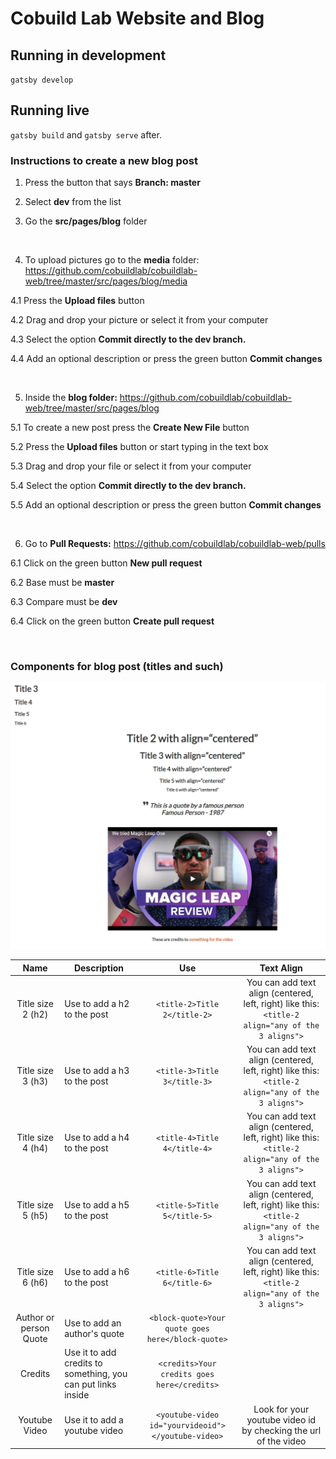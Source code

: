 # Cobuild Lab Website and Blog

## Running in development
`gatsby develop`

## Running live
`gatsby build` and `gatsby serve` after.

### Instructions to create a new blog post

1. Press the button that says **Branch: master** 

2. Select **dev** from the list

3. Go the **src/pages/blog** folder

<br>

4. To upload pictures go to the **media** folder: https://github.com/cobuildlab/cobuildlab-web/tree/master/src/pages/blog/media

4.1 Press the **Upload files** button

4.2 Drag and drop your picture or select it from your computer

4.3 Select the option **Commit directly to the dev branch.**

4.4 Add an optional description or press the green button **Commit changes**

<br>

5. Inside the **blog folder:** https://github.com/cobuildlab/cobuildlab-web/tree/master/src/pages/blog

5.1 To create a new post press the **Create New File** button

5.2 Press the **Upload files** button or start typing in the text box

5.3 Drag and drop your file or select it from your computer

5.4 Select the option **Commit directly to the dev branch.**

5.5 Add an optional description or press the green button **Commit changes**

<br>

6. Go to **Pull Requests:** https://github.com/cobuildlab/cobuildlab-web/pulls

6.1 Click on the green button **New pull request**

6.2 Base must be **master**

6.3 Compare must be **dev**

6.4 Click on the green button **Create pull request**

<br>

### Components for blog post (titles and such)

![Example components in use](./src/pages/blog/media/example1.jpg)


|          Name          | Description                                                  |                       Use                       |                                             Text Align                                            |
|:----------------------:|--------------------------------------------------------------|:-----------------------------------------------:|:-------------------------------------------------------------------------------------------------:|
|    Title size 2 (h2)   |                  Use to add a h2 to the post                 |            `<title-2>Title 2</title-2>`           | You can add text align (centered, left, right) like this:  `<title-2 align="any of the 3 aligns">`  |
|    Title size 3 (h3)   |                  Use to add a h3 to the post                 |            `<title-3>Title 3</title-3>`           | You can add text align (centered, left, right) like this:   `<title-2 align="any of the 3 aligns">` |
|    Title size 4 (h4)   |                  Use to add a h4 to the post                 |            `<title-4>Title 4</title-4>`           | You can add text align (centered, left, right) like this:   `<title-2 align="any of the 3 aligns">` |
|    Title size 5 (h5)   |                  Use to add a h5 to the post                 |            `<title-5>Title 5</title-5>`           | You can add text align (centered, left, right) like this:   `<title-2 align="any of the 3 aligns">` |
|    Title size 6 (h6)   |                  Use to add a h6 to the post                 |            `<title-6>Title 6</title-6>`           | You can add text align (centered, left, right) like this:   `<title-2 align="any of the 3 aligns">` |
| Author or person Quote |                 Use to add an author's quote                 | `<block-quote>Your quote goes here</block-quote>` |                                                                                                   |
|         Credits        | Use it to add credits to something, you can put links inside |    `<credits>Your credits goes here</credits>`    |
|         Youtube Video        | Use it to add a youtube video |    `<youtube-video id="yourvideoid"></youtube-video>`    | Look for your youtube video id by checking the url of the video


